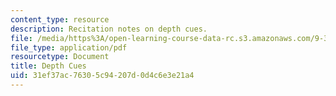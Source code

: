 ```yaml
---
content_type: resource
description: Recitation notes on depth cues.
file: /media/https%3A/open-learning-course-data-rc.s3.amazonaws.com/9-35-sensation-and-perception-spring-2009/31ef37ac76305c94207d0d4c6e3e21a4_MIT9_35s09_rec01_depth_cues.pdf
file_type: application/pdf
resourcetype: Document
title: Depth Cues
uid: 31ef37ac-7630-5c94-207d-0d4c6e3e21a4
---
```

